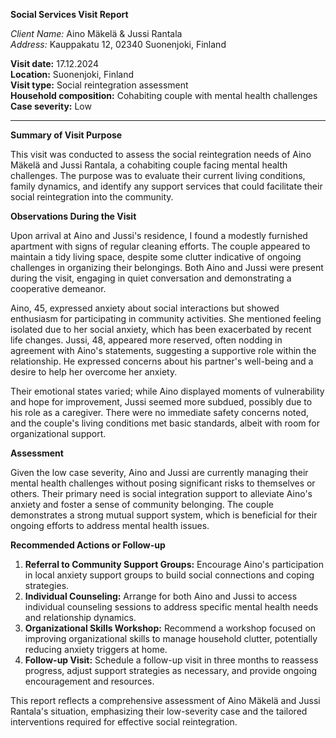 **Social Services Visit Report**

*Client Name:* Aino Mäkelä & Jussi Rantala  
*Address:* Kauppakatu 12, 02340 Suonenjoki, Finland  

**Visit date:** 17.12.2024  
**Location:** Suonenjoki, Finland  
**Visit type:** Social reintegration assessment  
**Household composition:** Cohabiting couple with mental health challenges  
**Case severity:** Low

---

**Summary of Visit Purpose**

This visit was conducted to assess the social reintegration needs of Aino Mäkelä and Jussi Rantala, a cohabiting couple facing mental health challenges. The purpose was to evaluate their current living conditions, family dynamics, and identify any support services that could facilitate their social reintegration into the community.

**Observations During the Visit**

Upon arrival at Aino and Jussi's residence, I found a modestly furnished apartment with signs of regular cleaning efforts. The couple appeared to maintain a tidy living space, despite some clutter indicative of ongoing challenges in organizing their belongings. Both Aino and Jussi were present during the visit, engaging in quiet conversation and demonstrating a cooperative demeanor.

Aino, 45, expressed anxiety about social interactions but showed enthusiasm for participating in community activities. She mentioned feeling isolated due to her social anxiety, which has been exacerbated by recent life changes. Jussi, 48, appeared more reserved, often nodding in agreement with Aino's statements, suggesting a supportive role within the relationship. He expressed concerns about his partner's well-being and a desire to help her overcome her anxiety.

Their emotional states varied; while Aino displayed moments of vulnerability and hope for improvement, Jussi seemed more subdued, possibly due to his role as a caregiver. There were no immediate safety concerns noted, and the couple's living conditions met basic standards, albeit with room for organizational support.

**Assessment**

Given the low case severity, Aino and Jussi are currently managing their mental health challenges without posing significant risks to themselves or others. Their primary need is social integration support to alleviate Aino's anxiety and foster a sense of community belonging. The couple demonstrates a strong mutual support system, which is beneficial for their ongoing efforts to address mental health issues.

**Recommended Actions or Follow-up**

1. **Referral to Community Support Groups:** Encourage Aino's participation in local anxiety support groups to build social connections and coping strategies.
2. **Individual Counseling:** Arrange for both Aino and Jussi to access individual counseling sessions to address specific mental health needs and relationship dynamics.
3. **Organizational Skills Workshop:** Recommend a workshop focused on improving organizational skills to manage household clutter, potentially reducing anxiety triggers at home.
4. **Follow-up Visit:** Schedule a follow-up visit in three months to reassess progress, adjust support strategies as necessary, and provide ongoing encouragement and resources.

This report reflects a comprehensive assessment of Aino Mäkelä and Jussi Rantala's situation, emphasizing their low-severity case and the tailored interventions required for effective social reintegration.